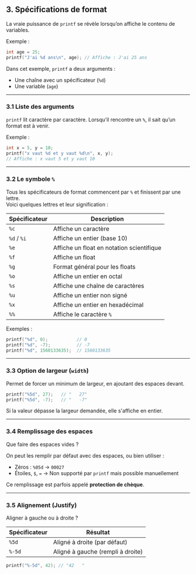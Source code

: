 ## 3. Spécifications de format

La vraie puissance de `printf` se révèle lorsqu’on affiche le contenu de variables.

Exemple :

```c
int age = 25;
printf("J'ai %d ans\n", age); // Affiche : J'ai 25 ans
```

Dans cet exemple, `printf` a deux arguments :
- Une chaîne avec un spécificateur (`%d`)
- Une variable (`age`)

---

### 3.1 Liste des arguments

`printf` lit caractère par caractère. Lorsqu’il rencontre un `%`, il sait qu’un format est à venir.

Exemple :

```c
int x = 5, y = 10;
printf("x vaut %d et y vaut %d\n", x, y);
// Affiche : x vaut 5 et y vaut 10
```

---

### 3.2 Le symbole `%`

Tous les spécificateurs de format commencent par `%` et finissent par une lettre.  
Voici quelques lettres et leur signification :

| Spécificateur | Description                           |
|---------------|----------------------------------------|
| `%c`          | Affiche un caractère                   |
| `%d` / `%i`   | Affiche un entier (base 10)            |
| `%e`          | Affiche un float en notation scientifique |
| `%f`          | Affiche un float                       |
| `%g`          | Format général pour les floats         |
| `%o`          | Affiche un entier en octal             |
| `%s`          | Affiche une chaîne de caractères       |
| `%u`          | Affiche un entier non signé            |
| `%x`          | Affiche un entier en hexadécimal       |
| `%%`          | Affiche le caractère `%`               |

Exemples :

```c
printf("%d", 0);           // 0
printf("%d", -7);          // -7
printf("%d", 1560133635);  // 1560133635
```

---

### 3.3 Option de largeur (`width`)

Permet de forcer un minimum de largeur, en ajoutant des espaces devant.

```c
printf("%5d", 27);   // "   27"
printf("%5d", -7);   // "   -7"
```

Si la valeur dépasse la largeur demandée, elle s'affiche en entier.

---

### 3.4 Remplissage des espaces

Que faire des espaces vides ?

On peut les remplir par défaut avec des espaces, ou bien utiliser :

- Zéros : `%05d` → `00027`
- Étoiles, `$`, `=` → Non supporté par `printf` mais possible manuellement

Ce remplissage est parfois appelé **protection de chèque**.

---

### 3.5 Alignement (Justify)

Aligner à gauche ou à droite ?

| Spécificateur | Résultat                       |
|---------------|--------------------------------|
| `%5d`         | Aligné à droite (par défaut)   |
| `%-5d`        | Aligné à gauche (rempli à droite) |

```c
printf("%-5d", 42); // "42   "
```
